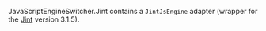 JavaScriptEngineSwitcher.Jint contains a `JintJsEngine` adapter (wrapper for the [Jint](http://github.com/sebastienros/jint) version 3.1.5).